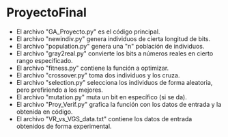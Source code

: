 # ProyectoFinal
* El archivo "GA_Proyecto.py" es el código principal.
* El archivo "newindiv.py" genera individuos de cierta longitud de bits.
* El archivo "population.py" genera una "n" población de individuos.
* El archivo "gray2real.py" convierte los bits a números reales en cierto rango especificado.
* El archivo "fitness.py" contiene la función a optimizar.
* El archivo "crossover.py" toma dos individuos y los cruza.
* El archivo "selection.py" selecciona los individuos de forma aleatoria, pero prefiriendo a los mejores.
* El archivo "mutation.py" muta un bit en específico (si se da).
* El archivo "Proy_Verif.py" grafica la función con los datos de entrada y la obtenida en código.
* El archivo "VR_vs_VGS_data.txt" contiene los datos de entrada obtenidos de forma experimental.
